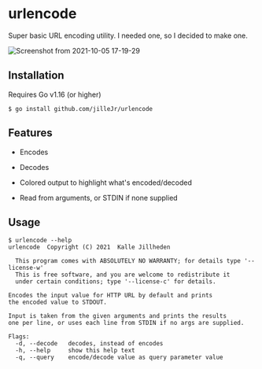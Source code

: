 # urlencode

Super basic URL encoding utility. I needed one, so I decided to make one.

![Screenshot from 2021-10-05 17-19-29](https://user-images.githubusercontent.com/2477952/136052966-e00dcf9e-eece-4478-a7e5-e6703d95508d.png)

## Installation

Requires Go v1.16 (or higher)

```console
$ go install github.com/jilleJr/urlencode
```

## Features

- Encodes

- Decodes

- Colored output to highlight what's encoded/decoded

- Read from arguments, or STDIN if none supplied

## Usage

```console
$ urlencode --help
urlencode  Copyright (C) 2021  Kalle Jillheden

  This program comes with ABSOLUTELY NO WARRANTY; for details type '--license-w'
  This is free software, and you are welcome to redistribute it
  under certain conditions; type '--license-c' for details.

Encodes the input value for HTTP URL by default and prints
the encoded value to STDOUT.

Input is taken from the given arguments and prints the results
one per line, or uses each line from STDIN if no args are supplied.

Flags:
  -d, --decode   decodes, instead of encodes
  -h, --help     show this help text
  -q, --query    encode/decode value as query parameter value
```

